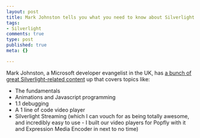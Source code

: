 ```yaml
--- 
layout: post
title: Mark Johnston tells you what you need to know about Silverlight
tags: 
- Silverlight
comments: true
type: post
published: true
meta: {}

---
```

Mark Johnston, a Microsoft developer evangelist in the UK, has <a href="http://blogs.msdn.com/markjo/archive/2007/06/18/slide-7-session-slides-and-demos.aspx">a bunch of great Silverlight-related content</a> up that covers topics like:
  <ul>
  	<li>The fundamentals</li>
  	<li>Animations and Javascript programming</li>
  	<li>1.1 debugging</li>
  	<li>A 1 line of code video player</li>
  	<li>Silverlight Streaming (which I can vouch for as being totally awesome, and incredibly easy to use - I built our video players for Popfly with it and Expression Media Encoder in next to no time)</li>
  </ul>

